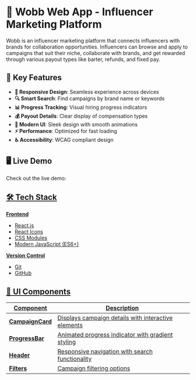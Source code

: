# 🚀 Wobb Web App - Influencer Marketing Platform



Wobb is an influencer marketing platform that connects influencers with brands for collaboration opportunities. Influencers can browse and apply to campaigns that suit their niche, collaborate with brands, and get rewarded through various payout types like barter, refunds, and fixed pay.

## 🌟 Key Features

- **📱 Responsive Design**: Seamless experience across devices
- **🔍 Smart Search**: Find campaigns by brand name or keywords
- **📊 Progress Tracking**: Visual hiring progress indicators
- **💰 Payout Details**: Clear display of compensation types
- **🎨 Modern UI**: Sleek design with smooth animations
- **⚡ Performance**: Optimized for fast loading
- **♿ Accessibility**: WCAG compliant design

## 🖥️ Live Demo

Check out the live demo: <a href="https://brand-campaigns.vercel.app"> 


## 🛠️ Tech Stack

**Frontend**
- React.js
- React Icons
- CSS Modules
- Modern JavaScript (ES6+)

**Version Control**
- Git
- GitHub

## 🎨 UI Components

| Component | Description |
|-----------|-------------|
| **CampaignCard** | Displays campaign details with interactive elements |
| **ProgressBar** | Animated progress indicator with gradient styling |
| **Header** | Responsive navigation with search functionality |
| **Filters** | Campaign filtering options |

